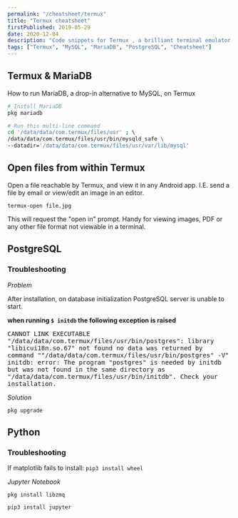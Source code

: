 ```yaml
---
permalink: "/cheatsheet/termux"
title: "Termux cheatsheet"
firstPublished: 2019-05-29
date: 2020-12-04
description: "Code snippets for Termux , a brilliant terminal emulator for Android."
tags: ["Termux", "MySQL", "MariaDB", "PostgreSQL", "Cheatsheet"]
---
```


## Termux & MariaDB

How to run MariaDB, a drop-in alternative to MySQL, on Termux

```bash
# Install MariaDB
pkg mariadb

# Run this multi-line command
cd '/data/data/com.termux/files/usr' ; \ 
/data/data/com.termux/files/usr/bin/mysqld_safe \ 
--datadir='/data/data/com.termux/files/usr/var/lib/mysql'
```

## Open files from within Termux
Open a file reachable by Termux, and view it in any Android app. I.E. send a file by email or view/edit an image in an editor.
```shell
termux-open file.jpg
```
This will request the "open in" prompt. 
Handy for viewing images, PDF or any other file format not viewable in a terminal.

## PostgreSQL

### Troubleshooting

*Problem*

After installation, on database initialization PostgreSQL server is unable to start. 

**when running `$ initdb` the following exception is raised**

<samp>
CANNOT LINK EXECUTABLE "/data/data/com.termux/files/usr/bin/postgres": library "libicui18n.so.67" not found no data was returned by command ""/data/data/com.termux/files/usr/bin/postgres" -V" initdb: error: The program "postgres" is needed by initdb but was not found in the same directory as "/data/data/com.termux/files/usr/bin/initdb". Check your installation.
</samp>

*Solution*

`pkg upgrade`

## Python

### Troubleshooting

If matplotlib fails to install:
`pip3 install wheel`

*Jupyter Notebook*

```shell
pkg install libzmq

pip3 install jupyter
```
